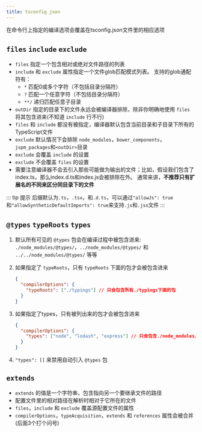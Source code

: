 ```yaml
---
title: tsconfig.json
---
```


在命令行上指定的编译选项会覆盖在tsconfig.json文件里的相应选项

## `files` `include` `exclude`

- `files` 指定一个包含相对或绝对文件路径的列表
- `include` 和 `exclude` 属性指定一个文件glob匹配模式列表。 支持的glob通配符有：
  - `*` 匹配0或多个字符（不包括目录分隔符）
  - `?` 匹配一个任意字符（不包括目录分隔符）
  - `**/` 递归匹配任意子目录
- `outDir` 指定的目录下的文件永远会被编译器排除，除非你明确地使用 `files` 将其包含进来(不知道 `include` 行不行)
- `files` 和 `include` 都没有被指定，编译器默认包含当前目录和子目录下所有的TypeScript文件
- `exclude` 默认情况下会排除 `node_modules`，`bower_components`，`jspm_packages`和`<outDir>`目录
- `exclude` 会覆盖 `include` 的设置
- `exclude` 不会覆盖 `files` 的设置
- 需要注意编译器不会去引入那些可能做为输出的文件；比如，假设我们包含了index.ts，那么index.d.ts和index.js会被排除在外。 通常来讲，**不推荐只有扩展名的不同来区分同目录下的文件**

::: tip 提示
后缀默认为`.ts`，`.tsx`，和`.d.ts`，可以通过`"allowJs": true`和`"allowSyntheticDefaultImports": true`来支持`.js`和`.jsx`文件
:::

## `@types` `typeRoots` `types`

1. 默认所有可见的 `@types` 包会在编译过程中被包含进来: `./node_modules/@types/`，`../node_modules/@types/` 和 `../../node_modules/@types/` 等等
2. 如果指定了 `typeRoots`，只有 `typeRoots` 下面的包才会被包含进来

   ```json
   {
     "compilerOptions": {
       "typeRoots": ["./typings"] // 只会包含所有./typings下面的包
     }
   }
   ```

3. 如果指定了types，只有被列出来的包才会被包含进来

   ```json
   {
     "compilerOptions": {
       "types": ["node", "lodash", "express"] // 只会包含./node_modules/@types/node，./node_modules/@types/lodash和./node_modules/@types/express
     }
   }
   ```

4. `"types": []` 来禁用自动引入 `@types` 包

## `extends`

- `extends` 的值是一个字符串，包含指向另一个要继承文件的路径
- 配置文件里的相对路径在解析时相对于它所在的文件
- `files`，`include` 和 `exclude` 覆盖源配置文件的属性
- `compilerOptions`，`typeAcquisition`，`extends` 和 `references` 属性会被合并(后面3个打个问号)
